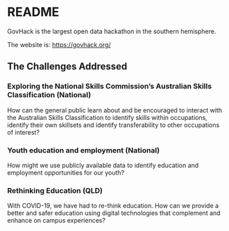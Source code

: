 # README

GovHack is the largest open data hackathon in the southern hemisphere.

The website is:
https://govhack.org/

## The Challenges Addressed

### Exploring the National Skills Commission’s Australian Skills Classification (National)

How can the general public learn about and be encouraged to interact with the Australian Skills Classification to identify skills within occupations, identify their own skillsets and identify transferability to other occupations of interest?

### Youth education and employment (National)

How might we use publicly available data to identify education and employment opportunities for our youth?

### Rethinking Education (QLD)

With COVID-19, we have had to re-think education. How can we provide a better and safer education using digital technologies that complement and enhance on campus experiences?
